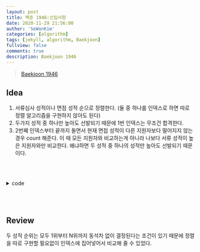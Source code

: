 ```yaml
---
layout: post
title: 백준 1946:신입사원
date: 2020-11-29 21:56:00
author: 'SeWonKim'
categories: [algorithm]
tags: [jekyll, algorithm, Baekjoon]
fullview: false
comments: true
description: Baekjoon 1946
---
```


> [Baekjoon 1946](https://www.acmicpc.net/problem/1946)

## Idea

1. 서류심사 성적이나 면점 성적 순으로 정렬한다. (둘 중 하나를 인덱스로 하면 따로 정렬 알고리즘을 구현하지 않아도 된다)
2. 두가지 성적 중 하나만 높아도 선발되기 때문에 1번 인덱스는 무조건 합격한다.
3. 2번째 인덱스부터 끝까지 돌면서 현재 면접 성적이 다른 지원자보다 떨어지지 않는 경우 count 해준다. 이 때 모든 지원자와 비교하는게 아니라 나보다 서류 성적이 높은 지원자와만 비교한다. 왜냐하면 두 성적 중 하나의 성적만 높아도 선발되기 때문이다.

&nbsp;  
&nbsp;

<details>
    <summary>code</summary>
    <div markdown="1">

    ``` java

    import java.util.Scanner;
    public class Main {

    // 서류심사 성적과 면접시험 성적 중 적어도 하나가 다른 지원자보다 떨어지지 않는 자만 선발
    // 두 성적 중 하나만 높아도 선발

        public static void main(String[] args) {
            Scanner sc = new Scanner(System.in);
            int T = sc.nextInt();
            while(T-- > 0) {
                int N = sc.nextInt();
                int[] rank = new int[N+1];

                for (int i = 0; i < N; i++) {
                    rank[sc.nextInt()] = sc.nextInt();	// index: 서류성적 순위, 값: 면접 성적 순위
                }

                int answer = 1;	// 서류 1등은 무조건 합격
                int row = rank[1];
                for (int i = 2; i <= N; i++) {
                    if(row > rank[i]) {
                        row = rank[i];
                        answer++;
                    }
                }

                System.out.println(answer);
            }
            sc.close();
        }
    }

    ```

</div>
</details>

&nbsp;  
&nbsp;

## Review

두 성적 순위는 모두 1위부터 N위까지 동석차 없이 결정된다는 조건이 있기 때문에 정렬을 따로 구현할 필요없이 인덱스에 집어넣어서 비교해 줄 수 있었다.

&nbsp;  
&nbsp;
